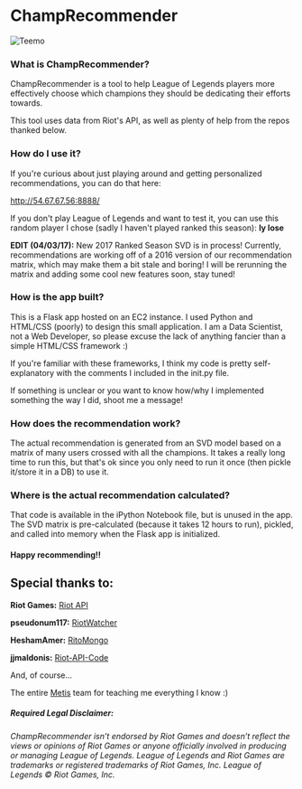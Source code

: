 # __ChampRecommender__

![Teemo](https://sk2.op.gg/images/lol/champion/Teemo.png)

### What is ChampRecommender?
ChampRecommender is a tool to help League of Legends players more effectively choose which champions they should be dedicating their efforts towards.

This tool uses data from Riot's API, as well as plenty of help from the repos thanked below.

### How do I use it?

If you're curious about just playing around and getting personalized recommendations, you can do that here:

http://54.67.67.56:8888/

If you don't play League of Legends and want to test it, you can use this random player I chose (sadly I haven't played ranked this season):
 __ly lose__

__EDIT (04/03/17):__ New 2017 Ranked Season SVD is in process! Currently, recommendations are working off of a 2016 version of our recommendation matrix, which may make them a bit stale and boring! I will be rerunning the matrix and adding some cool new features soon, stay tuned!

### How is the app built?

This is a Flask app hosted on an EC2 instance. I used Python and HTML/CSS (poorly) to design this small application. I am a Data Scientist, not a Web Developer, so please excuse the lack of anything fancier than a simple HTML/CSS framework :)

If you're familiar with these frameworks, I think my code is pretty self-explanatory with the comments I included in the init.py file.

If something is unclear or you want to know how/why I implemented something the way I did, shoot me a message!

### How does the recommendation work?

The actual recommendation is generated from an SVD model based on a matrix of many users crossed with all the champions. It takes a really long time to run this, but that's ok since you only need to run it once (then pickle it/store it in a DB) to use it.

### Where is the actual recommendation calculated?

That code is available in the iPython Notebook file, but is unused in the app. The SVD matrix is pre-calculated (because it takes 12 hours to run), pickled, and called into memory when the Flask app is initialized.

#### Happy recommending!!

## Special thanks to:

__Riot Games:__ [Riot API](https://developer.riotgames.com/)

__pseudonum117:__ [RiotWatcher](https://github.com/pseudonym117/Riot-Watcher)

__HeshamAmer:__ [RitoMongo](https://github.com/HeshamAmer/Riot-API-datasource)

__jjmaldonis:__ [Riot-API-Code](https://github.com/jjmaldonis/Riot-API-Code)

And, of course...

The entire [Metis](http://www.thisismetis.com/) team for teaching me everything I know :)

##### Required Legal Disclaimer:

_ChampRecommender isn’t endorsed by Riot Games and doesn’t reflect the views or opinions of Riot Games or anyone officially involved in producing or managing League of Legends. League of Legends and Riot Games are trademarks or registered trademarks of Riot Games, Inc. League of Legends © Riot Games, Inc._
